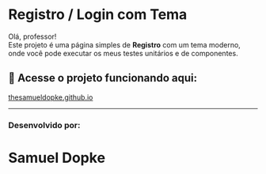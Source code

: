 # Registro / Login com Tema

Olá, professor!  
Este projeto é uma página simples de **Registro** com um tema moderno, onde você pode executar os meus testes unitários e de componentes.

## 🔗 Acesse o projeto funcionando aqui:  
[thesamueldopke.github.io](https://thesamueldopke.github.io)

---

### Desenvolvido por:  
# **Samuel Dopke**
